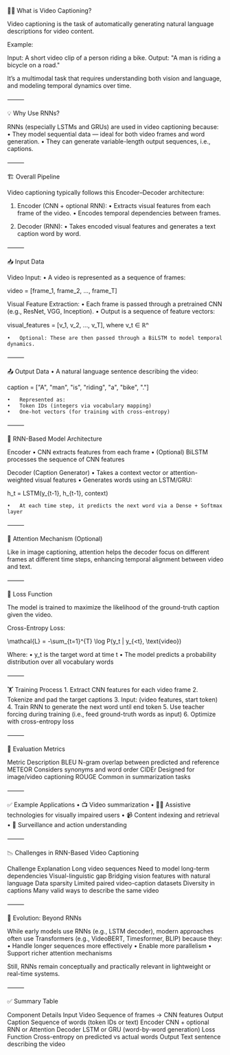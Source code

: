 🎥📝 What is Video Captioning?

Video captioning is the task of automatically generating natural language descriptions for video content.

Example:

Input: A short video clip of a person riding a bike.
Output: "A man is riding a bicycle on a road."

It’s a multimodal task that requires understanding both vision and language, and modeling temporal dynamics over time.

⸻

💡 Why Use RNNs?

RNNs (especially LSTMs and GRUs) are used in video captioning because:
	•	They model sequential data — ideal for both video frames and word generation.
	•	They can generate variable-length output sequences, i.e., captions.

⸻

🏗️ Overall Pipeline

Video captioning typically follows this Encoder–Decoder architecture:

1. Encoder (CNN + optional RNN):
	•	Extracts visual features from each frame of the video.
	•	Encodes temporal dependencies between frames.

2. Decoder (RNN):
	•	Takes encoded visual features and generates a text caption word by word.

⸻

📥 Input Data

Video Input:
	•	A video is represented as a sequence of frames:

video = [frame_1, frame_2, ..., frame_T]



Visual Feature Extraction:
	•	Each frame is passed through a pretrained CNN (e.g., ResNet, VGG, Inception).
	•	Output is a sequence of feature vectors:

visual_features = [v_1, v_2, ..., v_T], where v_t ∈ ℝⁿ


	•	Optional: These are then passed through a BiLSTM to model temporal dynamics.

⸻

📤 Output Data
	•	A natural language sentence describing the video:

caption = ["A", "man", "is", "riding", "a", "bike", "."]


	•	Represented as:
	•	Token IDs (integers via vocabulary mapping)
	•	One-hot vectors (for training with cross-entropy)

⸻

🧠 RNN-Based Model Architecture

Encoder
	•	CNN extracts features from each frame
	•	(Optional) BiLSTM processes the sequence of CNN features

Decoder (Caption Generator)
	•	Takes a context vector or attention-weighted visual features
	•	Generates words using an LSTM/GRU:

h_t = LSTM(y_{t-1}, h_{t-1}, context)


	•	At each time step, it predicts the next word via a Dense + Softmax layer

⸻

🔁 Attention Mechanism (Optional)

Like in image captioning, attention helps the decoder focus on different frames at different time steps, enhancing temporal alignment between video and text.

⸻

🧮 Loss Function

The model is trained to maximize the likelihood of the ground-truth caption given the video.

Cross-Entropy Loss:

\mathcal{L} = -\sum_{t=1}^{T} \log P(y_t | y_{<t}, \text{video})

Where:
	•	y_t is the target word at time t
	•	The model predicts a probability distribution over all vocabulary words

⸻

🏋️ Training Process
	1.	Extract CNN features for each video frame
	2.	Tokenize and pad the target captions
	3.	Input: (video features, start token)
	4.	Train RNN to generate the next word until end token
	5.	Use teacher forcing during training (i.e., feed ground-truth words as input)
	6.	Optimize with cross-entropy loss

⸻

🎯 Evaluation Metrics

Metric	Description
BLEU	N-gram overlap between predicted and reference
METEOR	Considers synonyms and word order
CIDEr	Designed for image/video captioning
ROUGE	Common in summarization tasks


⸻

✅ Example Applications
	•	📺 Video summarization
	•	🧑‍🦯 Assistive technologies for visually impaired users
	•	📹 Content indexing and retrieval
	•	🧠 Surveillance and action understanding

⸻

📉 Challenges in RNN-Based Video Captioning

Challenge	Explanation
Long video sequences	Need to model long-term dependencies
Visual-linguistic gap	Bridging vision features with natural language
Data sparsity	Limited paired video-caption datasets
Diversity in captions	Many valid ways to describe the same video


⸻

🔄 Evolution: Beyond RNNs

While early models use RNNs (e.g., LSTM decoder), modern approaches often use Transformers (e.g., VideoBERT, Timesformer, BLIP) because they:
	•	Handle longer sequences more effectively
	•	Enable more parallelism
	•	Support richer attention mechanisms

Still, RNNs remain conceptually and practically relevant in lightweight or real-time systems.

⸻

✅ Summary Table

Component	Details
Input Video	Sequence of frames → CNN features
Output Caption	Sequence of words (token IDs or text)
Encoder	CNN + optional RNN or Attention
Decoder	LSTM or GRU (word-by-word generation)
Loss Function	Cross-entropy on predicted vs actual words
Output	Text sentence describing the video
